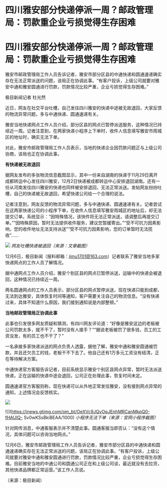 # 四川雅安部分快递停派一周？邮政管理局：罚款重企业亏损觉得生存困难

# 四川雅安部分快递停派一周？邮政管理局：罚款重企业亏损觉得生存困难

雅安市邮政管理局工作人员告诉记者，雅安市部分区县的中通快递和圆通速递确实存在无法正常派送的问题，该局正在协调此事。“有客户投诉，上级公司就要对雅安中通和雅安圆通进行罚款，罚款情况比较严重，企业亏损觉得生存困难。”

极目新闻记者 杜光然

近日，网友在社交平台吐槽，自己发往四川雅安的快递中途被无故退回，大家反馈的物流异常问题，多与中通快递、圆通速递有关。

雅安当地快递网点工作人员介绍，部分区县的网点已暂停派送服务，这种情况已持续近一周。记者注意到，在两家快递小程序上下单时，收件人信息填写雅安市雨城区的地址时，确实无法下单。

对此，雅安市邮政管理局工作人员表示，当地的快递企业因罚款问题正与上级公司协商，该局也正在协调此事。

**有快递被无故退回**

据网友发布的多张物流信息截图显示，其中一份来自湖南的快递于11月29日离开成都转运中心发往四川雅安，12月2日快递被成都转运中心安排退回湖南。还有一份从河南发往四川雅安的快递也同样被安排退回，无法正常派送。发帖网友纷纷吐槽，自己的快递被无故退回，希望快递公司给一个合理的说法。

记者注意到，网友反馈的物流异常问题，多与中通快递、圆通速递有关。记者尝试在这两家快递公司的小程序下单，在收件人信息填写雅安雨城区的地址后，却无法提交订单。系统显示：“因特殊情况，该快件将无法正常派送，请调整后再提交订单。”“因特殊原因，暂时无法提供收件服务，建议您暂缓寄出。”“受不可抗力因素影响，您的收件地址无法支持派送”“受不可抗力因素影响，您的订单暂时无法揽收”……

![](https://inews.gtimg.com/om_bt/O7tfhFKnOwNDN_YPpqua9HP6AkKikkNyDIdNdc5qIS7BwAA/1000)
_网友吐槽快递被退回（来源：文章截图）_

12月6日，极目新闻（报料邮箱：jimu1701@163.com）记者联系了雅安当地多家快递网点的工作人员了解情况。

据中通网点工作人员介绍，雅安个别区县的网点已暂停派送，运输中的快递会被退回，这种情况已持续近一周。

两名圆通网点的工作人员表示，部分区县的网点暂停派送，现在快递只能到成都，无法到达雅安，具体恢复时间等通知，客户需要关注自己的物流信息。“没有快递过来，具体不知道什么原因，我们接到通知说是内部整顿。”

**当地邮政管理局正协调此事**

此事也引发很多网友质疑和猜测，有四川网友评论道：“好像是雅安这边的老板被公司罚款太多，就不干了，暂时没有人接手？”“据说老板被罚了很多钱，员工的工资没发，有的员工也不干了？”

一名承接多家快递派送的网点负责人透露，据他了解，雅安中通和雅安圆通被罚款，并且还欠员工的钱，老板干不下去了。他自己还有1万多元工资没有结清，正在等待解决方案。

中通快递官方客服告诉记者，目前系统显示雅安个别区县网点异常，暂时无法派送快递，正在运输的快递中途会退回，公司正在处理此事，恢复时间未定。

圆通速递官方客服则称，现在快递可以从外地正常发往雅安，没有接到网点异常的通知，上述情况会反馈核实。

![](https://inews.gtimg.com/om_bt/OaY16ZOS9DeiaRf3AoZQOb2YCqfhrDallPT7sM7RiOaasAA/1000)

![](https://inews.gtimg.com/om_bt/OeXVc9JQvOqJEnhMRCanMkpQ0-fHAUlQ-
Sv0wKSsBkiBEAA/1000) _小程序无法下单（来源：官网小程序截图）_

针对网传消息，中通客服表示并不清楚此事。圆通客服当即否认：“没有这个情况，具体问题可以咨询当地网点。”

12月6日，雅安市邮政管理局工作人员告诉记者，雅安市部分区县的中通快递和圆通速递确实存在无法正常派送的问题，该局正在协调此事。“有客户投诉，上级公司就要对雅安中通和雅安圆通进行罚款，罚款情况比较严重，企业亏损觉得生存困难。目前雅安当地的中通公司和圆通公司正在和上级公司谈，最近就没有去拉货，其他快递品牌都正常运营。”该工作人员说。

（来源：极目新闻）

